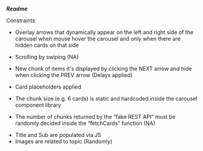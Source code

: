 ***Readme***

Constraints:

- Overlay arrows that dynamically appear on the left and right side of the carousel when mouse hover the carousel and only when there are hidden cards on that side

- Scrolling by swiping (NA)

- New chunk of items it's displayed by clicking the NEXT arrow and hide when clicking the PREV arrow
  (Delays applied)

- Card placeholders applied

- The chunk size (e.g. 6 cards) is static and hardcoded inside the carousel component library

- The number of chunks returned by the “fake REST API” must be randomly decided inside the “fetchCards” function (NA)

* Title and Sub are populated via JS
* Images are related to topic (Randomly)
